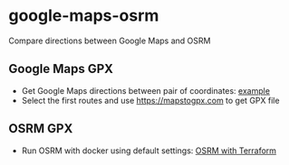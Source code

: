 # google-maps-osrm

Compare directions between Google Maps and OSRM

## Google Maps GPX

- Get Google Maps directions between pair of coordinates: [example](https://www.google.com/maps/dir/20.9967943,105.8690124/21.043666864560734,+105.83550324106861/@21.0202649,105.8324446,14z/data=!3m1!4b1!4m7!4m6!1m0!1m3!2m2!1d105.8355032!2d21.0436669!3e2?entry=ttu)
- Select the first routes and use https://mapstogpx.com to get GPX file

## OSRM GPX

- Run OSRM with docker using default settings: [OSRM with Terraform](https://github.com/evgeniyarbatov/osrm-terraform/tree/main)
